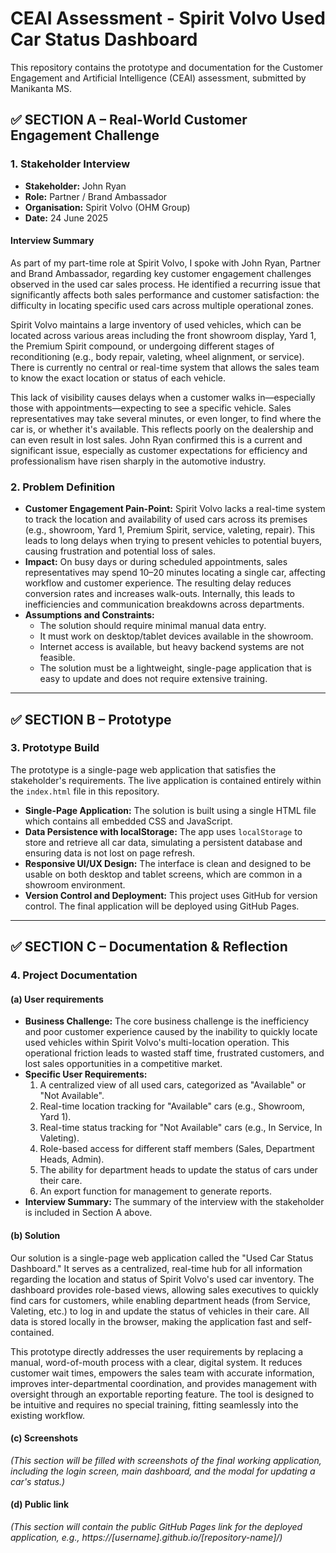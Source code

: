 # CEAI Assessment - Spirit Volvo Used Car Status Dashboard

This repository contains the prototype and documentation for the Customer Engagement and Artificial Intelligence (CEAI) assessment, submitted by Manikanta MS.

## ✅ SECTION A – Real-World Customer Engagement Challenge

### 1. Stakeholder Interview

-   **Stakeholder:** John Ryan
-   **Role:** Partner / Brand Ambassador
-   **Organisation:** Spirit Volvo (OHM Group)
-   **Date:** 24 June 2025

#### Interview Summary

As part of my part-time role at Spirit Volvo, I spoke with John Ryan, Partner and Brand Ambassador, regarding key customer engagement challenges observed in the used car sales process. He identified a recurring issue that significantly affects both sales performance and customer satisfaction: the difficulty in locating specific used cars across multiple operational zones.

Spirit Volvo maintains a large inventory of used vehicles, which can be located across various areas including the front showroom display, Yard 1, the Premium Spirit compound, or undergoing different stages of reconditioning (e.g., body repair, valeting, wheel alignment, or service). There is currently no central or real-time system that allows the sales team to know the exact location or status of each vehicle.

This lack of visibility causes delays when a customer walks in—especially those with appointments—expecting to see a specific vehicle. Sales representatives may take several minutes, or even longer, to find where the car is, or whether it's available. This reflects poorly on the dealership and can even result in lost sales. John Ryan confirmed this is a current and significant issue, especially as customer expectations for efficiency and professionalism have risen sharply in the automotive industry.

### 2. Problem Definition

-   **Customer Engagement Pain-Point:** Spirit Volvo lacks a real-time system to track the location and availability of used cars across its premises (e.g., showroom, Yard 1, Premium Spirit, service, valeting, repair). This leads to long delays when trying to present vehicles to potential buyers, causing frustration and potential loss of sales.
-   **Impact:** On busy days or during scheduled appointments, sales representatives may spend 10–20 minutes locating a single car, affecting workflow and customer experience. The resulting delay reduces conversion rates and increases walk-outs. Internally, this leads to inefficiencies and communication breakdowns across departments.
-   **Assumptions and Constraints:**
    -   The solution should require minimal manual data entry.
    -   It must work on desktop/tablet devices available in the showroom.
    -   Internet access is available, but heavy backend systems are not feasible.
    -   The solution must be a lightweight, single-page application that is easy to update and does not require extensive training.

---

## ✅ SECTION B – Prototype

### 3. Prototype Build

The prototype is a single-page web application that satisfies the stakeholder's requirements. The live application is contained entirely within the `index.html` file in this repository.

-   **Single-Page Application:** The solution is built using a single HTML file which contains all embedded CSS and JavaScript.
-   **Data Persistence with localStorage:** The app uses `localStorage` to store and retrieve all car data, simulating a persistent database and ensuring data is not lost on page refresh.
-   **Responsive UI/UX Design:** The interface is clean and designed to be usable on both desktop and tablet screens, which are common in a showroom environment.
-   **Version Control and Deployment:** This project uses GitHub for version control. The final application will be deployed using GitHub Pages.

---

## ✅ SECTION C – Documentation & Reflection

### 4. Project Documentation

#### (a) User requirements

-   **Business Challenge:** The core business challenge is the inefficiency and poor customer experience caused by the inability to quickly locate used vehicles within Spirit Volvo's multi-location operation. This operational friction leads to wasted staff time, frustrated customers, and lost sales opportunities in a competitive market.
-   **Specific User Requirements:**
    1.  A centralized view of all used cars, categorized as "Available" or "Not Available".
    2.  Real-time location tracking for "Available" cars (e.g., Showroom, Yard 1).
    3.  Real-time status tracking for "Not Available" cars (e.g., In Service, In Valeting).
    4.  Role-based access for different staff members (Sales, Department Heads, Admin).
    5.  The ability for department heads to update the status of cars under their care.
    6.  An export function for management to generate reports.
-   **Interview Summary:** The summary of the interview with the stakeholder is included in Section A above.

#### (b) Solution

Our solution is a single-page web application called the "Used Car Status Dashboard." It serves as a centralized, real-time hub for all information regarding the location and status of Spirit Volvo's used car inventory. The dashboard provides role-based views, allowing sales executives to quickly find cars for customers, while enabling department heads (from Service, Valeting, etc.) to log in and update the status of vehicles in their care. All data is stored locally in the browser, making the application fast and self-contained.

This prototype directly addresses the user requirements by replacing a manual, word-of-mouth process with a clear, digital system. It reduces customer wait times, empowers the sales team with accurate information, improves inter-departmental coordination, and provides management with oversight through an exportable reporting feature. The tool is designed to be intuitive and requires no special training, fitting seamlessly into the existing workflow.

#### (c) Screenshots

*(This section will be filled with screenshots of the final working application, including the login screen, main dashboard, and the modal for updating a car's status.)*

#### (d) Public link

*(This section will contain the public GitHub Pages link for the deployed application, e.g., https://[username].github.io/[repository-name]/)* 